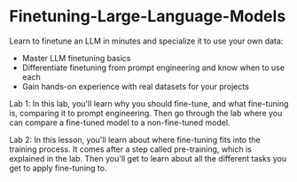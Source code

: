 # Finetuning-Large-Language-Models
Learn to finetune an LLM in minutes and specialize it to use your own data:
- Master LLM finetuning basics
- Differentiate finetuning from prompt engineering and know when to use each
- Gain hands-on experience with real datasets for your projects

Lab 1: In this lab, you'll learn why you should fine-tune, and what 
fine-tuning is, comparing it to prompt engineering. Then go through the lab where you can 
compare a fine-tuned model to a non-fine-tuned model. 

Lab 2: In this lesson, you'll learn about where fine-tuning fits into the training process. 
It comes after a step called pre-training, which is explained in the lab. Then you'll get to learn about all the 
different tasks you get to apply fine-tuning to.
